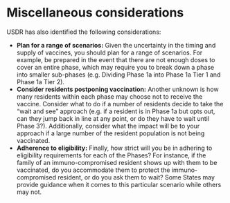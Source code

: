 # Miscellaneous considerations

USDR has also identified the following considerations:

* **Plan for a range of scenarios:** Given the uncertainty in the timing and supply of vaccines, you should plan for a range of scenarios. For example, be prepared in the event that there are not enough doses to cover an entire phase, which may require you to break down a phase into smaller sub-phases \(e.g. Dividing Phase 1a into Phase 1a Tier 1 and Phase 1a Tier 2\). 
* **Consider residents postponing vaccination:** Another unknown is how many residents within each phase may choose not to receive the vaccine. Consider what to do if a number of residents decide to take the “wait and see” approach \(e.g. if a resident is in Phase 1a but opts out, can they jump back in line at any point, or do they have to wait until Phase 3?\). Additionally, consider what the impact will be to your approach if a large number of the resident population is not being vaccinated.
* **Adherence to eligibility:** Finally, how strict will you be in adhering to eligibility requirements for each of the Phases? For instance, if the family of an immuno-compromised resident shows up with them to be vaccinated, do you accommodate them to protect the immuno-compromised resident, or do you ask them to wait? Some States may provide guidance when it comes to this particular scenario while others may not.

